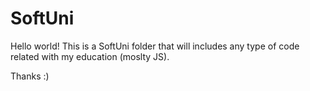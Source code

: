 # SoftUni

Hello world! This is a SoftUni folder that will includes any type of code related with my education (moslty JS).

Thanks :)
